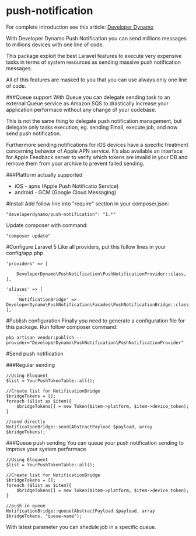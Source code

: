 # push-notification

For complete introduction see this article: [Developer Dynamo](http://developerdynamo.it/2016/05/01/super-powerfull-laravel-pushnotification-package/)

With Developer Dynamo Push Notification you can send millions messages to millions devices with one line of code.

This package exploit the best Laravel features to execute very expensive tasks in terms of system resources as sending massive push notification messages.

All of this features are masked to you that you can use always only one line of code.

###Queue support
With Queue you can delegate sending task to an external Queue service as Amazon SQS to drastically increase your application performace without any change of your codebase.

This is not the same thing to delegate push notification management, but delegate only tasks execution, eg. sending Email, execute job, and now send push notification.

Furthermore sending notifications for iOS devices have a specific treatment concerning behavior of Apple APN service. It’s also available an interface for Apple Feedback server to verify which tokens are invalid in your DB and remove them from your archive to prevent failed sending.

###Platform actually supported
- iOS - apns (Apple Push Notificatio Service)
- android - GCM (Google Cloud Messaging)

#Install
Add follow line into "require" section in your composer.json:

```
"developerdynamo/push-notification": "1.*"
```

Update composer with command:

```
"composer update"
```

#Configure Laravel 5
Like all providers, put this follow lines in your config/app.php

```
'providers' => [
	...
	DeveloperDynamo\PushNotification\PushNotificationProvider::class,
],
```

```
'aliases' => [
	...
	'NotificationBridge' => DeveloperDynamo\PushNotification\Facades\PushNotificationBridge::class,
],
```

#Publish configuration
Finally you need to generate a configuration file for this package.
Run follow composer command:

```
php artisan vendor:publish --provider="DeveloperDynamo\PushNotification\PushNotificationProvider"
```

#Send push notification

###Regular sending
```
//Using Eloquent
$list = YourPushTokenTable::all();
 
//Create list for NotificationBridge
$bridgeTokens = [];
foreach ($list as $item){
    $bridgeTokens[] = new Token($item->platform, $item->device_token);
}

//send directly
NotificationBridge::send(AbstractPayload $payload, array $bridgeTokens);
```

###Queue push sending 
You can queue your push notification sending to improve your system performace

```
//Using Eloquent
$list = YourPushTokenTable::all();
 
//Create list for NotificationBridge
$bridgeTokens = [];
foreach ($list as $item){
    $bridgeTokens[] = new Token($item->platform, $item->device_token);
}

//push in queue
NotificationBridge::queue(AbstractPayload $payload, array $bridgeTokens, "queue-name");
```

With latest parameter you can shedule job in a specific queue. 

